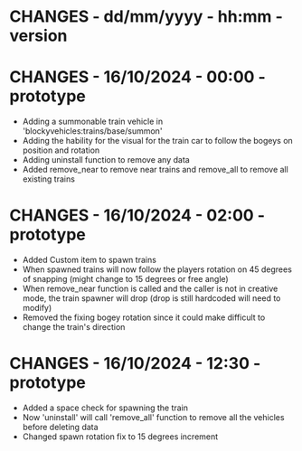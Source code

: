 # CHANGES - dd/mm/yyyy - hh:mm - version

# CHANGES - 16/10/2024 - 00:00 - prototype

-   Adding a summonable train vehicle in 'blockyvehicles:trains/base/summon'
-   Adding the hability for the visual for the train car to follow the bogeys on position and rotation
-   Adding uninstall function to remove any data
-   Added remove_near to remove near trains and remove_all to remove all existing trains

# CHANGES - 16/10/2024 - 02:00 - prototype

-   Added Custom item to spawn trains
-   When spawned trains will now follow the players rotation on 45 degrees of snapping (might change to 15 degrees or free angle)
-   When remove_near function is called and the caller is not in creative mode, the train spawner will drop (drop is still hardcoded will need to modify)
-   Removed the fixing bogey rotation since it could make difficult to change the train's direction

# CHANGES - 16/10/2024 - 12:30 - prototype

-   Added a space check for spawning the train
-   Now 'uninstall' will call 'remove_all' function to remove all the vehicles before deleting data
-   Changed spawn rotation fix to 15 degrees increment

